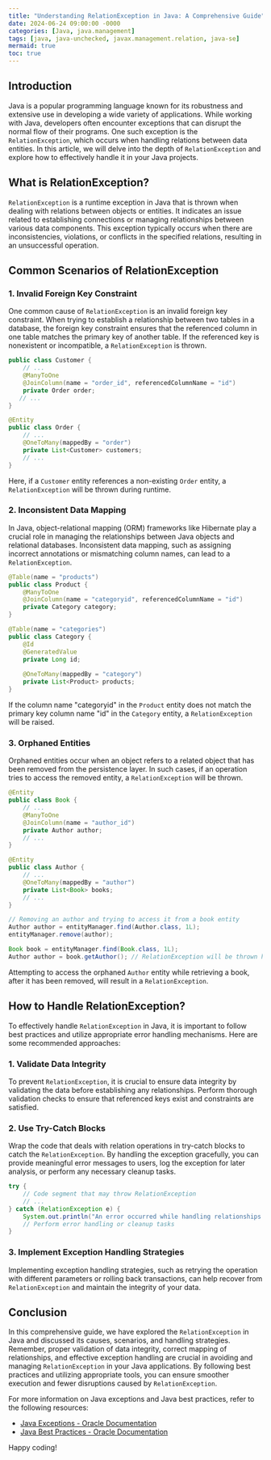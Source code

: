 ```yaml
---
title: "Understanding RelationException in Java: A Comprehensive Guide"
date: 2024-06-24 09:00:00 -0000
categories: [Java, java.management]
tags: [java, java-unchecked, javax.management.relation, java-se]
mermaid: true
toc: true
---
```



## Introduction

Java is a popular programming language known for its robustness and extensive use in developing a wide variety of applications. While working with Java, developers often encounter exceptions that can disrupt the normal flow of their programs. One such exception is the `RelationException`, which occurs when handling relations between data entities. In this article, we will delve into the depth of `RelationException` and explore how to effectively handle it in your Java projects.

## What is RelationException?

`RelationException` is a runtime exception in Java that is thrown when dealing with relations between objects or entities. It indicates an issue related to establishing connections or managing relationships between various data components. This exception typically occurs when there are inconsistencies, violations, or conflicts in the specified relations, resulting in an unsuccessful operation.

## Common Scenarios of RelationException

### 1. Invalid Foreign Key Constraint

One common cause of `RelationException` is an invalid foreign key constraint. When trying to establish a relationship between two tables in a database, the foreign key constraint ensures that the referenced column in one table matches the primary key of another table. If the referenced key is nonexistent or incompatible, a `RelationException` is thrown.

```java
public class Customer {
    // ...
    @ManyToOne
    @JoinColumn(name = "order_id", referencedColumnName = "id")
    private Order order;
   // ...
}

@Entity
public class Order {
    // ...
    @OneToMany(mappedBy = "order")
    private List<Customer> customers;
    // ...
}
```

Here, if a `Customer` entity references a non-existing `Order` entity, a `RelationException` will be thrown during runtime.

### 2. Inconsistent Data Mapping

In Java, object-relational mapping (ORM) frameworks like Hibernate play a crucial role in managing the relationships between Java objects and relational databases. Inconsistent data mapping, such as assigning incorrect annotations or mismatching column names, can lead to a `RelationException`.

```java
@Table(name = "products")
public class Product {
    @ManyToOne
    @JoinColumn(name = "categoryid", referencedColumnName = "id")
    private Category category;
}

@Table(name = "categories")
public class Category {
    @Id
    @GeneratedValue
    private Long id;
    
    @OneToMany(mappedBy = "category")
    private List<Product> products;
}
```

If the column name "categoryid" in the `Product` entity does not match the primary key column name "id" in the `Category` entity, a `RelationException` will be raised.

### 3. Orphaned Entities

Orphaned entities occur when an object refers to a related object that has been removed from the persistence layer. In such cases, if an operation tries to access the removed entity, a `RelationException` will be thrown.

```java
@Entity
public class Book {
    // ...
    @ManyToOne
    @JoinColumn(name = "author_id")
    private Author author;
    // ...
}

@Entity
public class Author {
    // ...
    @OneToMany(mappedBy = "author")
    private List<Book> books;
    // ...
}

// Removing an author and trying to access it from a book entity
Author author = entityManager.find(Author.class, 1L);
entityManager.remove(author);

Book book = entityManager.find(Book.class, 1L);
Author author = book.getAuthor(); // RelationException will be thrown here
```

Attempting to access the orphaned `Author` entity while retrieving a book, after it has been removed, will result in a `RelationException`.

## How to Handle RelationException?

To effectively handle `RelationException` in Java, it is important to follow best practices and utilize appropriate error handling mechanisms. Here are some recommended approaches:

### 1. Validate Data Integrity

To prevent `RelationException`, it is crucial to ensure data integrity by validating the data before establishing any relationships. Perform thorough validation checks to ensure that referenced keys exist and constraints are satisfied.

### 2. Use Try-Catch Blocks

Wrap the code that deals with relation operations in try-catch blocks to catch the `RelationException`. By handling the exception gracefully, you can provide meaningful error messages to users, log the exception for later analysis, or perform any necessary cleanup tasks.

```java
try {
    // Code segment that may throw RelationException
    // ...
} catch (RelationException e) {
    System.out.println("An error occurred while handling relationships: " + e.getMessage());
    // Perform error handling or cleanup tasks
}
```

### 3. Implement Exception Handling Strategies

Implementing exception handling strategies, such as retrying the operation with different parameters or rolling back transactions, can help recover from `RelationException` and maintain the integrity of your data.

## Conclusion

In this comprehensive guide, we have explored the `RelationException` in Java and discussed its causes, scenarios, and handling strategies. Remember, proper validation of data integrity, correct mapping of relationships, and effective exception handling are crucial in avoiding and managing `RelationException` in your Java applications. By following best practices and utilizing appropriate tools, you can ensure smoother execution and fewer disruptions caused by `RelationException`.

For more information on Java exceptions and Java best practices, refer to the following resources:

- [Java Exceptions - Oracle Documentation](https://docs.oracle.com/en/java/javase/15/docs/api/java.base/java/lang/Exception.html)
- [Java Best Practices - Oracle Documentation](https://www.oracle.com/java/technologies/javase/codeconventions-best-practices.html)

Happy coding!
